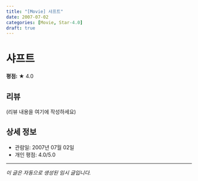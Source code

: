 ```yaml
---
title: "[Movie] 샤프트"
date: 2007-07-02
categories: [Movie, Star-4.0]
draft: true
---
```


# 샤프트

**평점:** ★ 4.0

## 리뷰

(리뷰 내용을 여기에 작성하세요)

## 상세 정보

- 관람일: 2007년 07월 02일
- 개인 평점: 4.0/5.0

---

*이 글은 자동으로 생성된 임시 글입니다.*
